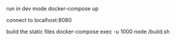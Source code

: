 run in dev mode
docker-compose up

connect to localhost:8080

build the static files
docker-compose exec -u 1000 node /build.sh
